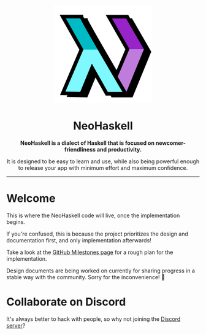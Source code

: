 <div align="center">
  <img src=".assets/img/logo.png" height="256px"/>
  <h1>NeoHaskell</h1>
  <b>
    NeoHaskell is a dialect of Haskell that is focused on newcomer-friendliness and productivity.
  </b>
  <p>
    It is designed to be easy to learn and use, while also being powerful enough to release your app with minimum effort and maximum confidence.
  </p>
</div>

---

# Welcome

This is where the NeoHaskell code will live, once the implementation begins.

If you're confused, this is because the project prioritizes the design and documentation first, and only implementation afterwards!

Take a look at the [GitHub Milestones page](https://github.com/neohaskell/NeoHaskell/milestones) for a rough plan for the implementation.

Design documents are being worked on currently for sharing progress in a stable way with the community. Sorry for the inconvenience! 🙏

<!--
# Welcome to the contributor guide

If you want to learn about NeoHaskell itself, checkout
[the NeoHaskell website](https://neohaskell.org).

This guide is intended for streamlining the process of
contributing to the NeoHaskell tooling.

The repository will be a mono-repo that contains all the
different parts of NeoHaskell.

# Installing the required tools

- Install GHCUP by following [the official instructions](https://www.haskell.org/ghcup/).
- Run `ghcup tui` and press `s` on the following options:
  - GHC 9.2.8
  - Cabal 3.10.1.0
  - HLS 2.2.0.0
  - (When prompted for download, press `y` to accept)

The recommended IDE for any NeoHaskell project is [Visual Studio Code](https://code.visualstudio.com/).

# Get the code

- Fork this repository
- `git clone <url to your fork>`
- `cd neohaskell && code .`

# Install the recommended extensions

When opening the project for the first time, you will be prompted to install the recommended extensions, install them.

-->

# Collaborate on Discord

It's always better to hack with people, so why not joining the [Discord server](https://discord.gg/invite/wDj3UYzec8)?
